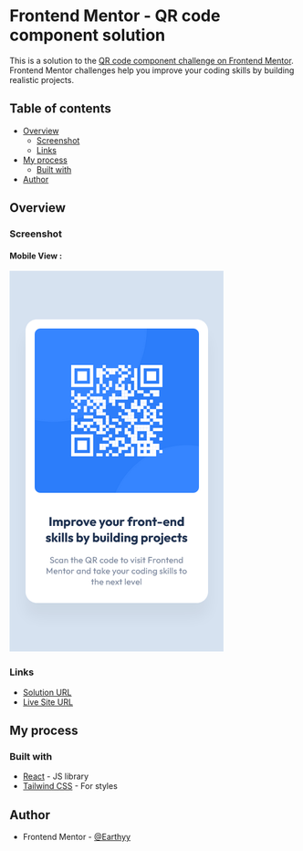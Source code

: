 # Frontend Mentor - QR code component solution

This is a solution to the [QR code component challenge on Frontend Mentor](https://www.frontendmentor.io/challenges/qr-code-component-iux_sIO_H). Frontend Mentor challenges help you improve your coding skills by building realistic projects. 

## Table of contents

- [Overview](#overview)
  - [Screenshot](#screenshot)
  - [Links](#links)
- [My process](#my-process)
  - [Built with](#built-with)
- [Author](#author)




## Overview

### Screenshot

#### Mobile View :
![](./mobile-view.png)


### Links

- [Solution URL](https://your-solution-url.com)
- [Live Site URL](https://your-live-site-url.com)

## My process

### Built with

- [React](https://reactjs.org/) - JS library
- [Tailwind CSS](https://tailwindcss.com/) - For styles


## Author

- Frontend Mentor - [@Earthyy](https://www.frontendmentor.io/home)